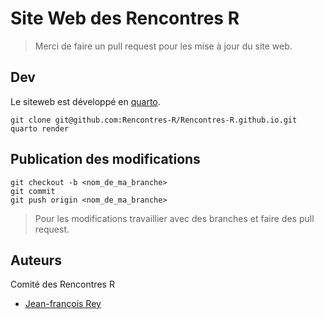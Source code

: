 # Site Web des Rencontres R

> Merci de faire un pull request pour les mise à jour du site web.

## Dev

Le siteweb est développé en [quarto](https://quarto.org/docs/websites/).

```
git clone git@github.com:Rencontres-R/Rencontres-R.github.io.git
quarto render
```

## Publication des modifications

```
git checkout -b <nom_de_ma_branche>
git commit
git push origin <nom_de_ma_branche>
```

> Pour les modifications travaillier avec des branches et faire des pull request.

## Auteurs

Comité des Rencontres R  

* [Jean-françois Rey](https://github.com/MechantRouquin)  